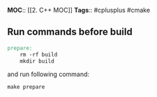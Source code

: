 **MOC**:: [[2. C++ MOC]]
**Tags**:: #cplusplus #cmake 

## Run commands before build
```makefile
prepare:
	rm -rf build
	mkdir build
```
and run following command:
```shell
make prepare
```
